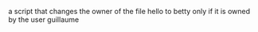 a script that changes the owner of the file hello to betty only if it is owned by the user guillaume
